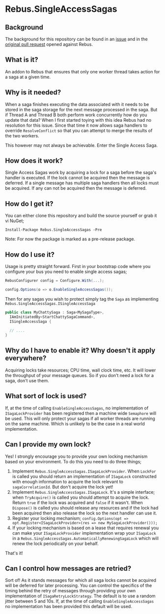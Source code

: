 # Rebus.SingleAccessSagas

## Background

The background for this repository can be found in an [issue](https://github.com/rebus-org/Rebus/issues/341) and in the [original pull request](https://github.com/rebus-org/Rebus/pull/632) opened against Rebus.

## What is it?

An addon to Rebus that ensures that only one worker thread takes action for a saga at a given time.

## Why is it needed?

When a saga finishes executing the data associated with it needs to be stored in the saga storage for the next message processed in the saga. But if Thread A and Thread B both perform work concurrently how do you update that data? When I first started toying with this idea Rebus had no resolution for this issue. Since that time it now allows saga handlers to override `ResolveConflict` so that you can attempt to merge the results of the two workers.

This however may not always be achievable. Enter the Single Access Saga.

## How does it work?

Single Access Sagas work by acquiring a lock for a saga before the saga's handler is executed. If the lock cannot be acquired then the message is deferred. If a single message has multiple saga handlers then all locks must be acquired. If any can not be acquired then the message is deferred.

## How do I get it?

You can either clone this repository and build the source yourself or grab it vi NuGet;

```
Install-Package Rebus.SingleAccessSagas -Pre
```

Note: For now the package is marked as a pre-release package.

## How do I use it?

Usage is pretty straight forward. First in your bootstrap code where you configure your bus you need to enable single access sagas;

```C#
RebusConfigurer config = Configure.With(...);

config.Options(o => o.EnableSingleAccessSagas());
```

Then for any sagas you wish to protect simply tag the `Saga` as implementing `Rebus.SingleAccessSagas.ISingleAccessSaga`

```C#
public class MyChattySaga : Saga<MySagaType>,
  IAmInitiatedBy<StartChattySagaCommand>,
  ISingleAccessSaga {
  
  // ....
}
```

## Why do I have to enable it? Why doesn't it apply everywhere?

Acquiring locks take resources; CPU time, wall clock time, etc. It will lower the throughput of your message queues. So if you don't need a lock for a saga, don't use them.

## What sort of lock is used?

If, at the time of calling `EnableSingleAccessSagas`, no implementation of `ISagaLockProvider` has been registered then a machine wide `Semaphore` will be used. This will only protect your sagas if all worker threads are running on the same machine. Which is unlikely to be the case in a real world implementation.

## Can I provide my own lock?

Yes! I strongly encourage you to provide your own locking mechanism based on your environment. To do this you need to do three things;
  1. Implement `Rebus.SingleAccessSagas.ISagaLockProvider`. When `LockFor` is called you should return an implementation of `ISagaLock` constructed with enough information to acquire the lock relevant to `sagaCorrelationId`. But don't acquire the lock yet!
  1. Implement `Rebus.SingleAccessSagas.ISagaLock`. It's a simple interface; when `TryAcquire()` is called you should attempt to acquire the lock. Return `true` if the lock was acquired and `false` if it wasn't. When `Dispose()` is called you should release any resources and if the lock had been acquired then also release the lock so the next handler can use it.
  1. Register your locking mechanism; ```config.Options(opt => opt.Register<ISagaLockProvider>(res => new MySagaLockProvider()));```
  1. If your locking mechanism is based on a lease that requires renewal you can make your `ISagaLockProvider` implementation wrap your `ISagaLock` in a `Rebus.SingleAccessSagas.AutomaticallyRenewingSagaLock` which will renew the lock periodically on your behalf.
  
That's it!

## Can I control how messages are retried?

Sort of! As it stands messages for which all saga locks cannot be acquired will be deferred for later processing. You can control the specifics of the timing behind the retry of messages through providing your own implementation of `ISagaRetryLockStrategy`. The default is to use a random jitter between 5 and 10s. If, at the time of calling `EnableSingleAccessSagas` no implementation has been provided this default will be used.